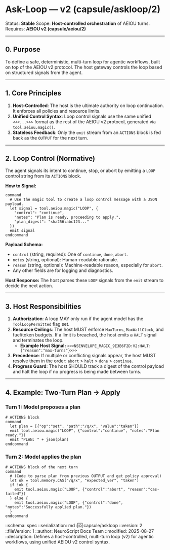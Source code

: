 # Ask-Loop — v2 (capsule/askloop/2)

Status: **Stable**
Scope: **Host-controlled orchestration** of AEIOU turns.
Requires: **AEIOU v2 (capsule/aeiou/2)**

---

## 0. Purpose

To define a safe, deterministic, multi-turn loop for agentic workflows, built on top of the AEIOU v2 protocol. The host gateway controls the loop based on structured signals from the agent.

---

## 1. Core Principles

1.  **Host-Controlled**: The host is the ultimate authority on loop continuation. It enforces all policies and resource limits.
2.  **Unified Control Syntax**: Loop control signals use the same unified `<<<...>>>` format as the rest of the AEIOU v2 protocol, generated via `tool.aeiou.magic()`.
3.  **Stateless Feedback**: Only the `emit` stream from an `ACTIONS` block is fed back as the `OUTPUT` for the next turn.

---

## 2. Loop Control (Normative)

The agent signals its intent to continue, stop, or abort by emitting a `LOOP` control string from its `ACTIONS` block.

**How to Signal:**
```neuroscript
command
  # Use the magic tool to create a loop control message with a JSON payload.
  let signal = tool.aeiou.magic("LOOP", {
    "control": "continue",
    "notes": "Plan is ready, proceeding to apply.",
    "plan_digest": "sha256:abc123..."
  })
  emit signal
endcommand
```

**Payload Schema:**
- `control` (string, required): One of `continue`, `done`, `abort`.
- `notes` (string, optional): Human-readable rationale.
- `reason` (string, optional): Machine-readable reason, especially for `abort`.
- Any other fields are for logging and diagnostics.

**Host Response:** The host parses these `LOOP` signals from the `emit` stream to decide the next action.

---

## 3. Host Responsibilities

1.  **Authorization**: A loop MAY only run if the agent model has the `ToolLoopPermitted` flag set.
2.  **Resource Ceilings**: The host MUST enforce `MaxTurns`, `MaxWallClock`, and fuel/token budgets. If a limit is breached, the host emits a `HALT` signal and terminates the loop.
    - **Example Host Signal:** `<<<NSENVELOPE_MAGIC_9E3B6F2D:V2:HALT:{"reason":"max-turns"}>>>`
3.  **Precedence**: If multiple or conflicting signals appear, the host MUST resolve them in the order: `abort` > `halt` > `done` > `continue`.
4.  **Progress Guard**: The host SHOULD track a digest of the control payload and halt the loop if no progress is being made between turns.

---

## 4. Example: Two-Turn Plan → Apply

### Turn 1: Model proposes a plan
```neuroscript
# ACTIONS block
command
  let plan = [{"op":"set", "path":"/q/x", "value":"taken"}]
  emit tool.aeiou.magic("LOOP", {"control":"continue", "notes":"Plan ready."})
  emit "PLAN: " + json(plan)
endcommand
```

### Turn 2: Model applies the plan
```neuroscript
# ACTIONS block of the next turn
command
  # (Code to parse plan from previous OUTPUT and get policy approval)
  let ok = tool.memory.CAS("/q/x", "expected_ver", "taken")
  if !ok {
    emit tool.aeiou.magic("LOOP", {"control":"abort", "reason":"cas-failed"})
  } else {
    emit tool.aeiou.magic("LOOP", {"control":"done", "notes":"Successfully applied plan."})
  }
endcommand
```

::schema: spec
::serialization: md
::id: capsule/askloop
::version: 2
::fileVersion: 1
::author: NeuroScript Docs Team
::modified: 2025-08-27
::description: Defines a host-controlled, multi-turn loop (v2) for agentic workflows, using unified AEIOU v2 control syntax.